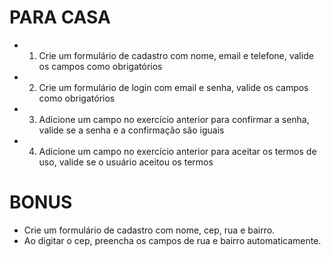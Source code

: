# PARA CASA

- 1. Crie um formulário de cadastro com nome, email e telefone, valide os campos como obrigatórios
- 2. Crie um formulário de login com email e senha, valide os campos como obrigatórios
- 3. Adicione um campo no exercício anterior para confirmar a senha, valide se a senha e a confirmação são iguais
- 4. Adicione um campo no exercício anterior para aceitar os termos de uso, valide se o usuário aceitou os termos

# BONUS
- Crie um formulário de cadastro com nome, cep, rua e bairro.
- Ao digitar o cep, preencha os campos de rua e bairro automaticamente.


